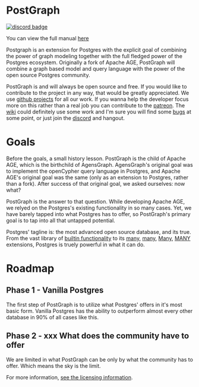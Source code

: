 # PostGraph

[![discord badge](https://img.shields.io/discord/1036610864071053413?label=discord&logo=discord&style=plastic)](https://discord.gg/KDTTx2vz2m)

You can view the full manual [here](https://postgraphdb.github.io/)

Postgraph is an extension for Postgres with the explicit goal of combining the power of graph modeling together with the full fledged power of the Postgres ecosystem. Originally a fork of Apache AGE, PostGraph will combine a graph based model and query language with the power of the open source Postgres community.

PostGraph is and will always be open source and free. If you would like to contribute to the project in any way, that would be greatly appreciated. We use [github projects](https://github.com/PostGraphDB/postgraph/projects?query=is%3Aopen) for all our work. If you wanna help the developer focus more on this rather than a real job you can contribute to the [patreon](https://www.patreon.com/PostGraph). The [wiki](https://github.com/PostGraphDB/postgraph/wiki) could definitely use some work and I'm sure you will find some [bugs](https://github.com/PostGraphDB/postgraph/issues) at some point, or just join the [discord](https://discord.gg/XEp56VaqZs) and hangout.

# Goals

Before the goals, a small history lesson. PostGraph is the child of Apache AGE, which is the birthchild of AgensGraph. AgensGraph's original goal was to implement the openCypher query language in Postgres, and Apache AGE's original goal was the same (only as an extension to Postgres, rather than a fork). After success of that original goal, we asked ourselves: now what?

PostGraph is the answer to that question. While developing Apache AGE, we relyed on the Postgres's existing functionality in so many cases. Yet, we have barely tapped into what Postgres has to offer, so PostGraph's primary goal is to tap into all that untapped potential.

Postgres' tagline is: the most advanced open source database, and its true. From the vast library of [builtin functionality](https://www.postgresql.org/docs/14/index.html) to its [many](http://www.postgis.net/), [many](https://github.com/michelp/pgsodium), [Many](https://www.timescale.com/), [MANY](https://www.citusdata.com/) extensions, Postgres is truely powerful in what it can do.

# Roadmap

## Phase 1 - Vanilla Postgres

The first step of PostGraph is to utilize what Postgres' offers in it's most basic form. Vanilla Postgres has the ability to outperform almost every other database in 90% of all cases like this. 

## Phase 2 - xxx What does the community have to offer

We are limited in what PostGraph can be only by what the community has to offer. Which means the sky is the limit.

For more information, [see the licensing information](https://github.com/PostGraphDB/postgraph/blob/PG14/LICENSE).
